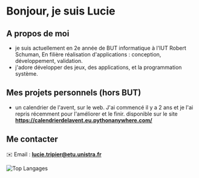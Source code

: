 # Bonjour, je suis Lucie

## A propos de moi
- je suis actuellement en 2e année de BUT informatique à l'IUT Robert Schuman, En filière réalisation d'applications : conception, développement, validation.
- j'adore développer des jeux, des applications, et la programmation système.

## Mes projets personnels (hors BUT)
- un calendrier de l'avent, sur le web. J'ai commencé il y a 2 ans et je l'ai repris récemment pour l'améliorer et le finir. disponible sur le site **https://calendrierdelavent.eu.pythonanywhere.com/**

## Me contacter
✉️ Email : **lucie.tripier@etu.unistra.fr**


![Top Langages](https://github-readme-stats.vercel.app/api/top-langs/?username=cookie2211&layout=compact&theme=radical)

<!--
**cookie2211/cookie2211** is a ✨ _special_ ✨ repository because its `README.md` (this file) appears on your GitHub profile.

Here are some ideas to get you started:

- 🔭 I’m currently working on ...
- 🌱 I’m currently learning ...
- 👯 I’m looking to collaborate on ...
- 🤔 I’m looking for help with ...
- 💬 Ask me about ...
- 📫 How to reach me: ...
- 😄 Pronouns: ...
- ⚡ Fun fact: ...
-->
